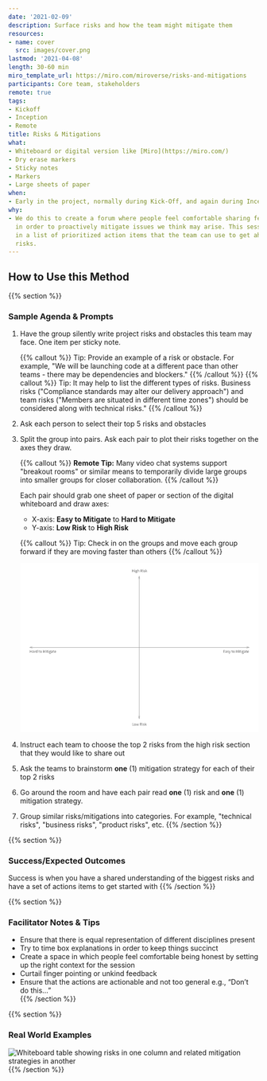 ```yaml
---
date: '2021-02-09'
description: Surface risks and how the team might mitigate them
resources:
- name: cover
  src: images/cover.png
lastmod: '2021-04-08'
length: 30-60 min
miro_template_url: https://miro.com/miroverse/risks-and-mitigations
participants: Core team, stakeholders
remote: true
tags:
- Kickoff
- Inception
- Remote
title: Risks & Mitigations
what:
- Whiteboard or digital version like [Miro](https://miro.com/)
- Dry erase markers
- Sticky notes
- Markers
- Large sheets of paper
when:
- Early in the project, normally during Kick-Off, and again during Inception
why:
- We do this to create a forum where people feel comfortable sharing fears and concerns
  in order to proactively mitigate issues we think may arise. This session results
  in a list of prioritized action items that the team can use to get ahead of any
  risks.
---
```


## How to Use this Method

{{% section %}}
### Sample Agenda & Prompts
1. Have the group silently write project risks and obstacles this team may face. One item per sticky note.
        
   {{% callout %}}
   Tip: Provide an example of a risk or obstacle. For example, "We will be launching code at a different pace than other teams - there may be dependencies and blockers."
   {{% /callout %}}
   {{% callout %}}
   Tip: It may help to list the different types of risks. Business risks ("Compliance standards may alter our delivery approach") and team risks ("Members are situated in different time zones") should be considered along with technical risks."
   {{% /callout %}}
   
1. Ask each person to select their top 5 risks and obstacles

1. Split the group into pairs. Ask each pair to plot their risks together on the axes they draw.

   {{% callout %}}
   **Remote Tip:** Many video chat systems support "breakout rooms" or similar means to temporarily divide large groups into smaller groups for closer collaboration. 
   {{% /callout %}}

   Each pair should grab one sheet of paper or section of the digital whiteboard and draw axes:
   - X-axis: **Easy to Mitigate** to **Hard to Mitigate**
   - Y-axis: **Low Risk** to **High Risk**

   {{% callout %}}
   Tip: Check in on the groups and move each group forward if they are moving faster than others
   {{% /callout %}}
   
   ![2x2 with labeled axes](images/step-3.png)

1. Instruct each team to choose the top 2 risks from the high risk section that they would like to share out

1. Ask the teams to brainstorm **one** (1) mitigation strategy for each of their top 2 risks

1. Go around the room and have each pair read **one** (1) risk and **one** (1) mitigation strategy.

1. Group similar risks/mitigations into categories. For example, "technical risks", "business risks", "product risks", etc.
{{% /section %}}

{{% section %}}
### Success/Expected Outcomes
Success is when you have a shared understanding of the biggest risks and have a set of actions items to get started with
{{% /section %}}

{{% section %}}
### Facilitator Notes & Tips

- Ensure that there is equal representation of different disciplines present
- Try to time box explanations in order to keep things succinct
- Create a space in which people feel comfortable being honest by setting up the right context for the session
- Curtail finger pointing or unkind feedback
- Ensure that the actions are actionable and not too general e.g., “Don’t do this…”  
{{% /section %}}

{{% section %}}
### Real World Examples
![Whiteboard table showing risks in one column and related mitigation strategies in another](/images/practices/risks-and-mitigations/example-2.jpg)
{{% /section %}}
